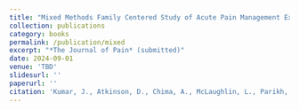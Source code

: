 ```yaml
---
title: "Mixed Methods Family Centered Study of Acute Pain Management Experience in Non-Hispanic White and Black Children"
collection: publications
category: books
permalink: /publication/mixed
excerpt: "*The Journal of Pain* (submitted)"
date: 2024-09-01
venue: 'TBD'
slidesurl: ''
paperurl: ''
citation: 'Kumar, J., Atkinson, D., Chima, A., McLaughlin, L., Parikh, R., <b>Lee, J.</b>, Ding, L., Allen, J., Mende-Siedlecki, P., Mitchell, M., Chidambaran, V.. (submitted) The Journal of Pain.'
---
```



